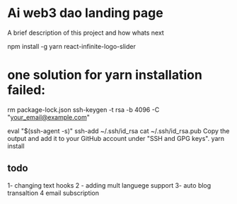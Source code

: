 # Ai web3 dao landing page

A brief description of this project and  how whats next


npm install -g yarn
react-infinite-logo-slider

# one solution for yarn installation failed: 
rm package-lock.json
ssh-keygen -t rsa -b 4096 -C "your_email@example.com"

eval "$(ssh-agent -s)"
ssh-add ~/.ssh/id_rsa
cat ~/.ssh/id_rsa.pub
Copy the output and add it to your GitHub account under "SSH and GPG keys".
yarn install


## todo

1- changing text hooks
2 - adding mult languege  support   3- auto blog transaltion  4 email subscription



